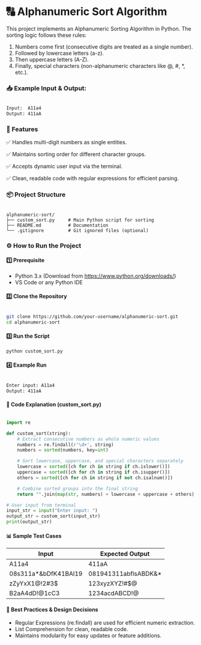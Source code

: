 # 🔠 Alphanumeric Sort Algorithm
This project implements an Alphanumeric Sorting Algorithm in Python. The sorting logic follows these rules:

1. Numbers come first (consecutive digits are treated as a single number).
2. Followed by lowercase letters (a-z).
3. Then uppercase letters (A-Z).
4. Finally, special characters (non-alphanumeric characters like @, #, *, etc.).


### 📥 Example Input & Output:
``` bash

Input:  A11a4  
Output: 411aA

```

### 🚀 Features
✅ Handles multi-digit numbers as single entities.

✅ Maintains sorting order for different character groups.

✅ Accepts dynamic user input via the terminal.

✅ Clean, readable code with regular expressions for efficient parsing.


### 📦 Project Structure

```plaintext

alphanumeric-sort/
├── custom_sort.py     # Main Python script for sorting
├── README.md          # Documentation
└── .gitignore         # Git ignored files (optional)

```

### ⚙️ How to Run the Project

#### 1️⃣ Prerequisite
- Python 3.x (Download from https://www.python.org/downloads/)
- VS Code or any Python IDE
  
#### 2️⃣ Clone the Repository

```bash

git clone https://github.com/your-username/alphanumeric-sort.git
cd alphanumeric-sort
```

#### 3️⃣ Run the Script

```bash
python custom_sort.py
```


#### 4️⃣ Example Run

```bash

Enter input: A11a4
Output: 411aA
```

#### 📝 Code Explanation (custom_sort.py)

```python

import re

def custom_sort(string):
    # Extract consecutive numbers as whole numeric values
    numbers = re.findall(r'\d+', string)
    numbers = sorted(numbers, key=int)

    # Sort lowercase, uppercase, and special characters separately
    lowercase = sorted([ch for ch in string if ch.islower()])
    uppercase = sorted([ch for ch in string if ch.isupper()])
    others = sorted([ch for ch in string if not ch.isalnum()])

    # Combine sorted groups into the final string
    return "".join(map(str, numbers) + lowercase + uppercase + others)

# User input from terminal
input_str = input("Enter input: ")
output_str = custom_sort(input_str)
print(output_str)

```

#### 📊 Sample Test Cases

| Input	|                    Expected Output |
| -------------              | ------------- |
| A11a4 |                              411aA |
| 08s311a*&bDfK41BAl19 | 081941311abflsABDK&* |
| zZyYxX1@!2#3$	| 123xyzXYZ!#$@ |
| B2aA4dD!@1cC3 |	1234acdABCD!@ |


#### 🔐 Best Practices & Design Decisions
- Regular Expressions (re.findall) are used for efficient numeric extraction.
- List Comprehension for clean, readable code.
- Maintains modularity for easy updates or feature additions.

